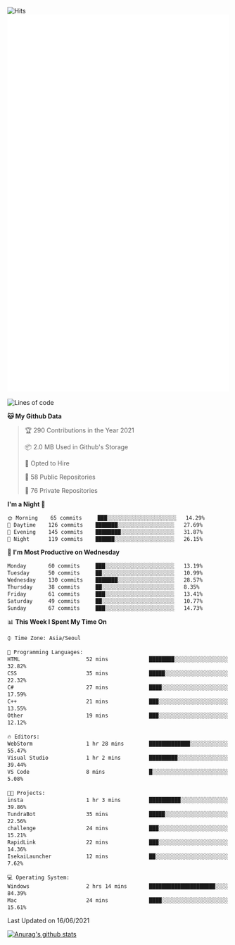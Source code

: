 ![Hits](https://hits.seeyoufarm.com/api/count/incr/badge.svg?url=https%3A%2F%2Fgithub.com%2Fkokose1234&count_bg=%2379C83D&title_bg=%23555555&icon=apple.svg&icon_color=%23E7E7E7&title=hits&edge_flat=false)
<br/>
![Metrics](https://github.com/kokose1234/kokose1234/blob/main/github-metrics.svg)

<!--START_SECTION:waka-->
![Lines of code](https://img.shields.io/badge/From%20Hello%20World%20I%27ve%20Written-13.2%20million%20lines%20of%20code-blue)

**🐱 My Github Data** 

> 🏆 290 Contributions in the Year 2021
 > 
> 📦 2.0 MB Used in Github's Storage 
 > 
> 💼 Opted to Hire
 > 
> 📜 58 Public Repositories 
 > 
> 🔑 76 Private Repositories  
 > 
**I'm a Night 🦉** 

```text
🌞 Morning    65 commits     ███░░░░░░░░░░░░░░░░░░░░░░   14.29% 
🌆 Daytime    126 commits    ███████░░░░░░░░░░░░░░░░░░   27.69% 
🌃 Evening    145 commits    ████████░░░░░░░░░░░░░░░░░   31.87% 
🌙 Night      119 commits    ██████░░░░░░░░░░░░░░░░░░░   26.15%

```
📅 **I'm Most Productive on Wednesday** 

```text
Monday       60 commits     ███░░░░░░░░░░░░░░░░░░░░░░   13.19% 
Tuesday      50 commits     ██░░░░░░░░░░░░░░░░░░░░░░░   10.99% 
Wednesday    130 commits    ███████░░░░░░░░░░░░░░░░░░   28.57% 
Thursday     38 commits     ██░░░░░░░░░░░░░░░░░░░░░░░   8.35% 
Friday       61 commits     ███░░░░░░░░░░░░░░░░░░░░░░   13.41% 
Saturday     49 commits     ██░░░░░░░░░░░░░░░░░░░░░░░   10.77% 
Sunday       67 commits     ███░░░░░░░░░░░░░░░░░░░░░░   14.73%

```


📊 **This Week I Spent My Time On** 

```text
⌚︎ Time Zone: Asia/Seoul

💬 Programming Languages: 
HTML                     52 mins             ████████░░░░░░░░░░░░░░░░░   32.82% 
CSS                      35 mins             █████░░░░░░░░░░░░░░░░░░░░   22.32% 
C#                       27 mins             ████░░░░░░░░░░░░░░░░░░░░░   17.59% 
C++                      21 mins             ███░░░░░░░░░░░░░░░░░░░░░░   13.55% 
Other                    19 mins             ███░░░░░░░░░░░░░░░░░░░░░░   12.12%

🔥 Editors: 
WebStorm                 1 hr 28 mins        █████████████░░░░░░░░░░░░   55.47% 
Visual Studio            1 hr 2 mins         █████████░░░░░░░░░░░░░░░░   39.44% 
VS Code                  8 mins              █░░░░░░░░░░░░░░░░░░░░░░░░   5.08%

🐱‍💻 Projects: 
insta                    1 hr 3 mins         ██████████░░░░░░░░░░░░░░░   39.86% 
TundraBot                35 mins             █████░░░░░░░░░░░░░░░░░░░░   22.56% 
challenge                24 mins             ███░░░░░░░░░░░░░░░░░░░░░░   15.21% 
RapidLink                22 mins             ███░░░░░░░░░░░░░░░░░░░░░░   14.36% 
IsekaiLauncher           12 mins             ██░░░░░░░░░░░░░░░░░░░░░░░   7.62%

💻 Operating System: 
Windows                  2 hrs 14 mins       █████████████████████░░░░   84.39% 
Mac                      24 mins             ████░░░░░░░░░░░░░░░░░░░░░   15.61%

```


 Last Updated on 16/06/2021
<!--END_SECTION:waka-->

[![Anurag's github stats](https://github-readme-stats.vercel.app/api?username=kokose1234&theme=dracula)](https://github.com/anuraghazra/github-readme-stats)



	
